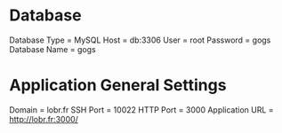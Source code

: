 # Database

Database Type = MySQL
Host = db:3306
User = root
Password = gogs
Database Name = gogs

# Application General Settings

Domain = lobr.fr
SSH Port = 10022
HTTP Port = 3000
Application URL = http://lobr.fr:3000/